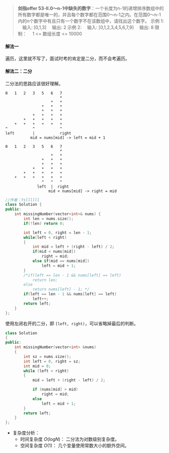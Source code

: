 #

>**剑指offer 53-II.0～n-1中缺失的数字**：一个长度为n-1的递增排序数组中的所有数字都是唯一的，并且每个数字都在范围0～n-1之内。在范围0～n-1内的n个数字中有且只有一个数字不在该数组中，请找出这个数字。
示例 1:
　输入: [0,1,3]
　输出: 2
示例 2:
　输入: [0,1,2,3,4,5,6,7,9]
　输出: 8
限制：
　1 <= 数组长度 <= 10000

#### 解法一

遍历，这里就不写了，面试时考的肯定是二分，而不会考遍历。

#### 解法二：二分

二分法的思路应该很好理解。

```shell
0   1   2   3   5   6   7 
                        *
                    *   *
                *   *   *                              
                *   *   *                                 
            *   *   *   *                                    
        *   *   *   *   *
    *   *   *   *   *   *  
^           ^           ^
left        |           right
           mid = nums[mid] -> left = mid + 1

0   1   2   3   5   6   7 
                        *
                    *   *
                *   *   *                              
                *   *   *                                 
            *   *   *   *                                    
        *   *   *   *   *
    *   *   *   *   *   *  
                ^   ^   ^
              left  |  right
                   mid < nums[mid] -> right = mid
```

```C++
//作者：Ysllllll
class Solution {
public:
    int missingNumber(vector<int>& nums) {
        int len = nums.size();
        if(!len) return 0;

        int left = 0, right = len - 1;
        while(left < right)
        {
            int mid = left + (right - left) / 2;
            if(mid < nums[mid])
                right = mid;
            else if(mid == nums[mid])
                left = mid + 1;
        }
        /*if(left == len - 1 && nums[left] == left)
            return len;
        else
            return nums[left] - 1; */
        if(left == len - 1 && nums[left] == left)
            left++;
        return left;
    }
};
```

使用左闭右开的二分，即 `[left, right)`，可以省略掉最后的判断。

```c++
class Solution
{
public:
    int missingNumber(vector<int> &nums)
    {
        int sz = nums.size();
        int left = 0, right = sz;
        int mid = 0;
        while (left < right)
        {
            mid = left + (right - left) / 2;

            if (nums[mid] > mid)
                right = mid;
            else
                left = mid + 1;
        }
        return left;
    }
};
```

- 复杂度分析：
  - 时间复杂度 $O(logN)$： 二分法为对数级别复杂度。
  - 空间复杂度 $O(1)$： 几个变量使用常数大小的额外空间。
